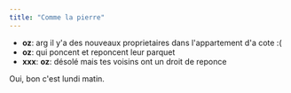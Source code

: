 ```yaml
---
title: "Comme la pierre"
---
```


  * **oz**: arg il y'a des nouveaux proprietaires dans l'appartement d'a cote :(
  * **oz**: qui poncent et reponcent leur parquet
  * **xxx**: **oz**: désolé mais tes voisins ont un droit de reponce

Oui, bon c'est lundi matin.


